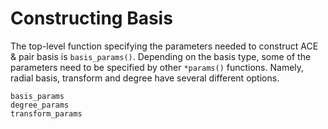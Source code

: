 # Constructing Basis

The top-level function specifying the parameters needed to construct ACE & pair basis is `basis_params()`. Depending on the basis type, some of the parameters need to be specified by other `*params()` functions. Namely, radial basis, transform and degree have several different options. 


```@docs
basis_params
degree_params
transform_params
```